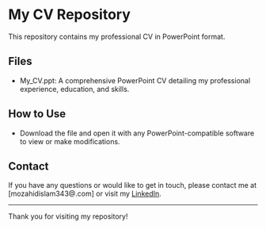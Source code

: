 # My CV Repository

This repository contains my professional CV in PowerPoint format.

## Files
- My_CV.ppt: A comprehensive PowerPoint CV detailing my professional experience, education, and skills.

## How to Use
- Download the file and open it with any PowerPoint-compatible software to view or make modifications.

## Contact
If you have any questions or would like to get in touch, please contact me at [mozahidislam343@.com] or visit my [LinkedIn](https://www.linkedin.com/in/mozahid-islam343/).

---
Thank you for visiting my repository!
